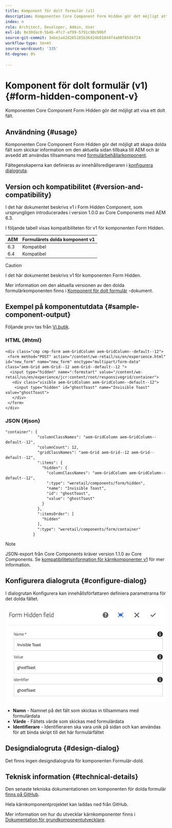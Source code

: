 ```yaml
---
title: Komponent för dolt formulär (v1)
description: Komponenten Core Component Form Hidden gör det möjligt att visa ett dolt fält.
index: n
role: Architect, Developer, Admin, User
exl-id: 8e30dac0-5b4b-4fc7-af99-5791c98c90bf
source-git-commit: 3ebe1a42d265185b36424b01844f4a00f05d4724
workflow-type: tm+mt
source-wordcount: '335'
ht-degree: 0%

---
```


# Komponent för dolt formulär (v1) {#form-hidden-component-v}

Komponenten Core Component Form Hidden gör det möjligt att visa ett dolt fält.

## Användning {#usage}

Komponenten Core Component Form Hidden gör det möjligt att skapa dolda fält som skickar information om den aktuella sidan tillbaka till AEM och är avsedd att användas tillsammans med [formulärbehållarkomponent](form-container-v1.md).

Fältegenskaperna kan definieras av innehållsredigeraren i [konfigurera dialogruta](#configure-dialog).

## Version och kompatibilitet {#version-and-compatibility}

I det här dokumentet beskrivs v1 i Form Hidden Component, som ursprungligen introducerades i version 1.0.0 av Core Components med AEM 6.3.

I följande tabell visas kompatibiliteten för v1 för komponenten Form Hidden.

| AEM | Formulärets dolda komponent v1 |
|--- |--- |
| 6.3 | Kompatibel |
| 6.4 | Kompatibel |

>[!CAUTION]
>
>I det här dokumentet beskrivs v1 för komponenten Form Hidden.
>
>Mer information om den aktuella versionen av den dolda formulärkomponenten finns i [Komponent för dolt formulär](/help/components/forms/form-hidden.md) -dokument.

## Exempel på komponentutdata {#sample-component-output}

Följande prov tas från [Vi.butik](https://helpx.adobe.com/experience-manager/6-4/sites/developing/using/we-retail.html).

### HTML {#html}

```
<div class="cmp cmp-form aem-GridColumn aem-GridColumn--default--12">
 <form method="POST" action="/content/we-retail/us/en/experience.html" id="new_form" name="new_form" enctype="multipart/form-data" class="aem-Grid aem-Grid--12 aem-Grid--default--12 ">
  <input type="hidden" name=":formstart" value="/content/we-retail/us/en/experience/jcr:content/root/responsivegrid/container">
   <div class="visible aem-GridColumn aem-GridColumn--default--12">
    <input type="hidden" id="ghostToast" name="Invisible Toast" value="ghostToast">
   </div>
 </form>
</div>
```

### JSON {#json}

```
"container": {
              "columnClassNames": "aem-GridColumn aem-GridColumn--default--12",
              "columnCount": 12,
              "gridClassNames": "aem-Grid aem-Grid--12 aem-Grid--default--12",
              ":items": {
                "hidden": {
                  "columnClassNames": "aem-GridColumn aem-GridColumn--default--12",
                  ":type": "weretail/components/form/hidden",
                  "name": "Invisible Toast",
                  "id": "ghostToast",
                  "value": "ghostToast"
                }
              },
              ":itemsOrder": [
                "hidden"
              ],
              ":type": "weretail/components/form/container"
            }
```

>[!NOTE]
>
>JSON-export från Core Components kräver version 1.1.0 av Core Components. Se [kompatibilitetsinformation för kärnkomponenter v1](/help/versions.md#release-history-and-compatibility) för mer information.

## Konfigurera dialogruta {#configure-dialog}

I dialogrutan Konfigurera kan innehållsförfattaren definiera parametrarna för det dolda fältet.

![](/help/assets/chlimage_1-26.png)

* **Namn** - Namnet på det fält som skickas in tillsammans med formulärdata
* **Värde** - Fältets värde som skickas med formulärdata
* **Identifierare** - Identifieraren ska vara unik på sidan och kan användas för att binda skript till det här formulärfältet

## Designdialogruta {#design-dialog}

Det finns ingen designdialogruta för komponenten Formulär-dold.

## Teknisk information {#technical-details}

Den senaste tekniska dokumentationen om komponenten för dolda formulär [finns på GitHub](https://github.com/adobe/aem-core-wcm-components/tree/master/content/src/content/jcr_root/apps/core/wcm/components/form/hidden/v1/hidden).

Hela kärnkomponentprojektet kan laddas ned från GitHub.

Mer information om hur du utvecklar kärnkomponenter finns i [Dokumentation för grundkomponentutvecklare](/help/developing/overview.md).
